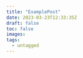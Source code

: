 ```yaml
---
title: "ExamplePost"
date: 2023-03-23T12:33:35Z
draft: false
toc: false
images:
tags:
  - untagged
---
```

